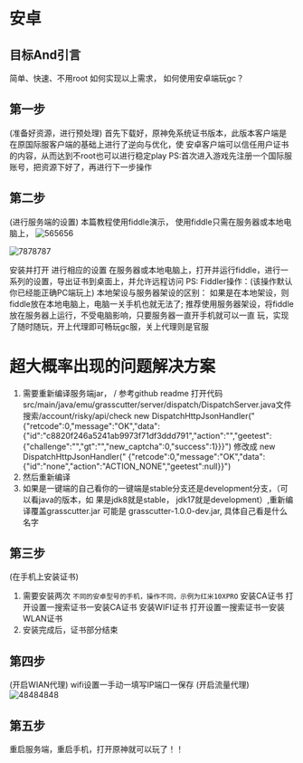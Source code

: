 # 安卓
## 目标And引言
简单、快速、不用root
如何实现以上需求，
如何使用安卓端玩gc？
## 第一步
(准备好资源，进行预处理)
首先下载好，原神免系统证书版本，此版本客户端是在原国际服客户端的基础上进行了逆向与优化，使
安卓客户端可以信任用户证书的内容，从而达到不root也可以进行稳定play
PS:首次进入游戏先注册一个国际服账号，把资源下好了，再进行下一步操作
## 第二步
(进行服务端的设置)
本篇教程使用fiddle演示，
使用fiddle只需在服务器或本地电脑上，
![565656](https://user-images.githubusercontent.com/45913291/166158072-48513108-7523-404c-9424-fa3c4ccadc6d.png)

![7878787](https://user-images.githubusercontent.com/45913291/166158077-5fdf774f-bde7-45ee-b720-ea1bebdc80a6.png)

安装并打开
进行相应的设置
在服务器或本地电脑上，打开并运行fiddle，进行一系列的设置，导出证书到桌面上，并允许远程访问
PS:
Fiddler操作：(该操作默认你已经能正确PC端玩上)
本地架设与服务器架设的区别：
如果是在本地架设，则fiddle放在本地电脑上，电脑一关手机也就无法了;
推荐使用服务器架设，将fiddle放在服务器上运行，不受电脑影响，只要服务器一直开手机就可以一直
玩，实现了随时随玩，开上代理即可畅玩gc服，关上代理则是官服
# 超大概率出现的问题解决方案
1. 需要重新编译服务端jar， / 参考github readme
打开代码 src/main/java/emu/grasscutter/server/dispatch/DispatchServer.java文件
搜索/account/risky/api/check
new DispatchHttpJsonHandler("{"retcode":0,"message":"OK","data":
{"id":"c8820f246a5241ab9973f71df3ddd791","action":"","geetest":
{"challenge":"","gt":"","new_captcha":0,"success":1}}}") 修改成 new DispatchHttpJsonHandler("
{"retcode":0,"message":"OK","data":{"id":"none","action":"ACTION_NONE","geetest":null}}")
2. 然后重新编译
3. 如果是一键端的自己看你的一键端是stable分支还是development分支，（可以看java的版本，如
果是jdk8就是stable， jdk17就是development）,重新编译覆盖grasscutter.jar 可能是
grasscutter-1.0.0-dev.jar, 具体自己看是什么名字
## 第三步
(在手机上安装证书)
1. 需要安装两次
```不同的安卓型号的手机，操作不同，示例为红米10XPRO```
安装CA证书
打开设置一搜索证书一安装CA证书
安装WIFI证书
打开设置一搜索证书一安装WLAN证书
2. 安装完成后，证书部分结束
## 第四步
(开启WIAN代理)
wifi设置一手动一填写IP端口一保存
(开启流量代理)
![48484848](https://user-images.githubusercontent.com/45913291/166158012-5c172ee9-1a1e-472a-a139-b633638618c6.png)

## 第五步
重启服务端，重启手机，打开原神就可以玩了！！
